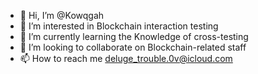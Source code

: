 - 👋 Hi, I’m @Kowqgah
- 👀 I’m interested in Blockchain interaction testing
- 🌱 I’m currently learning the Knowledge of cross-testing
- 💞️ I’m looking to collaborate on Blockchain-related staff
- 📫 How to reach me deluge_trouble.0v@icloud.com

<!---
Kowqgah/Kowqgah is a ✨ special ✨ repository because its `README.md` (this file) appears on your GitHub profile.
You can click the Preview link to take a look at your changes.
--->

